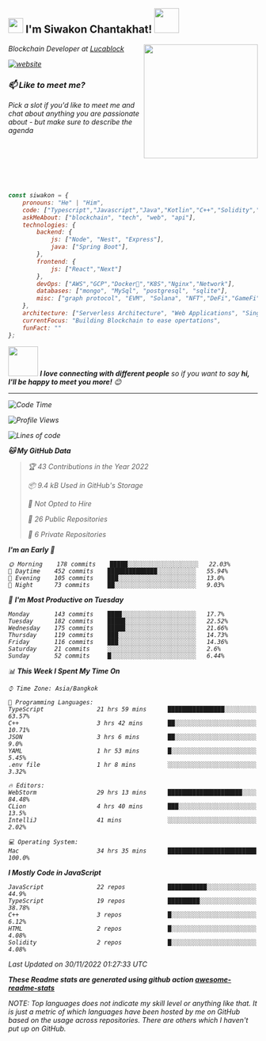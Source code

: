 <h2><img src="https://emojis.slackmojis.com/emojis/images/1531849430/4246/blob-sunglasses.gif?1531849430" width="30"/> I'm Siwakon Chantakhat! <img src="https://media.giphy.com/media/12oufCB0MyZ1Go/giphy.gif" width="50"></h2>
<img align='right' src="https://media.giphy.com/media/M9gbBd9nbDrOTu1Mqx/giphy.gif" width="230">
<p><em>Blockchain Developer at <a href="https://www.lucablock.io/">Lucablock

[![website](https://img.shields.io/badge/Website-46a2f1.svg?&style=flat-square&logo=Google-Chrome&logoColor=white&link=https://anmolsingh.me/)](https://siwakon.dev)


### 📫 Like to meet me?

Pick a slot if you'd like to meet me and chat about anything you are passionate about - but make sure to describe the agenda
<br />
<br />
<br />
<br />
<br />
<br />
<br />
```javascript
const siwakon = {
    pronouns: "He" | "Him",
    code: ["Typescript","Javascript","Java","Kotlin","C++","Solidity","Python","SQL"],
    askMeAbout: ["blockchain", "tech", "web", "api"],
    technologies: {
        backend: {
            js: ["Node", "Nest", "Express"],
            java: ["Spring Boot"],
        },
        frontend: {
            js: ["React","Next"]
        },
        devOps: ["AWS","GCP","Docker🐳","K8S","Nginx","Network"],
        databases: ["mongo", "MySql", "postgresql", "sqlite"],
        misc: ["graph protocol", "EVM", "Solana", "NFT","DeFi","GameFi"]
    },
    architecture: ["Serverless Architecture", "Web Applications", "Single Page Applications", "Backend Development"],
    currentFocus: "Building Blockchain to ease opertations",
    funFact: ""
};
```

<img src="https://media.giphy.com/media/LnQjpWaON8nhr21vNW/giphy.gif" width="60"> <em><b>I love connecting with different people</b> so if you want to say <b>hi, I'll be happy to meet you more!</b> 😊</em>

---
<!--START_SECTION:waka-->
![Code Time](http://img.shields.io/badge/Code%20Time-725%20hrs%2056%20mins-blue)

![Profile Views](http://img.shields.io/badge/Profile%20Views-0-blue)

![Lines of code](https://img.shields.io/badge/From%20Hello%20World%20I%27ve%20Written--4%20Million%20lines%20of%20code-blue)

**🐱 My GitHub Data** 

> 🏆 43 Contributions in the Year 2022
 > 
> 📦 9.4 kB Used in GitHub's Storage 
 > 
> 🚫 Not Opted to Hire
 > 
> 📜 26 Public Repositories 
 > 
> 🔑 6 Private Repositories  
 > 
**I'm an Early 🐤** 

```text
🌞 Morning    178 commits    █████░░░░░░░░░░░░░░░░░░░░   22.03% 
🌆 Daytime    452 commits    ██████████████░░░░░░░░░░░   55.94% 
🌃 Evening    105 commits    ███░░░░░░░░░░░░░░░░░░░░░░   13.0% 
🌙 Night      73 commits     ██░░░░░░░░░░░░░░░░░░░░░░░   9.03%

```
📅 **I'm Most Productive on Tuesday** 

```text
Monday       143 commits    ████░░░░░░░░░░░░░░░░░░░░░   17.7% 
Tuesday      182 commits    █████░░░░░░░░░░░░░░░░░░░░   22.52% 
Wednesday    175 commits    █████░░░░░░░░░░░░░░░░░░░░   21.66% 
Thursday     119 commits    ███░░░░░░░░░░░░░░░░░░░░░░   14.73% 
Friday       116 commits    ███░░░░░░░░░░░░░░░░░░░░░░   14.36% 
Saturday     21 commits     ░░░░░░░░░░░░░░░░░░░░░░░░░   2.6% 
Sunday       52 commits     █░░░░░░░░░░░░░░░░░░░░░░░░   6.44%

```


📊 **This Week I Spent My Time On** 

```text
⌚︎ Time Zone: Asia/Bangkok

💬 Programming Languages: 
TypeScript               21 hrs 59 mins      ████████████████░░░░░░░░░   63.57% 
C++                      3 hrs 42 mins       ██░░░░░░░░░░░░░░░░░░░░░░░   10.71% 
JSON                     3 hrs 6 mins        ██░░░░░░░░░░░░░░░░░░░░░░░   9.0% 
YAML                     1 hr 53 mins        █░░░░░░░░░░░░░░░░░░░░░░░░   5.45% 
.env file                1 hr 8 mins         ░░░░░░░░░░░░░░░░░░░░░░░░░   3.32%

🔥 Editors: 
WebStorm                 29 hrs 13 mins      █████████████████████░░░░   84.48% 
CLion                    4 hrs 40 mins       ███░░░░░░░░░░░░░░░░░░░░░░   13.5% 
IntelliJ                 41 mins             ░░░░░░░░░░░░░░░░░░░░░░░░░   2.02%

💻 Operating System: 
Mac                      34 hrs 35 mins      █████████████████████████   100.0%

```

**I Mostly Code in JavaScript** 

```text
JavaScript               22 repos            ███████████░░░░░░░░░░░░░░   44.9% 
TypeScript               19 repos            █████████░░░░░░░░░░░░░░░░   38.78% 
C++                      3 repos             █░░░░░░░░░░░░░░░░░░░░░░░░   6.12% 
HTML                     2 repos             █░░░░░░░░░░░░░░░░░░░░░░░░   4.08% 
Solidity                 2 repos             █░░░░░░░░░░░░░░░░░░░░░░░░   4.08%

```



 Last Updated on 30/11/2022 01:27:33 UTC
<!--END_SECTION:waka-->

**These Readme stats are generated using github action [awesome-readme-stats](https://github.com/anmol098/waka-readme-stats)**

NOTE: Top languages does not indicate my skill level or anything like that. It is just a metric of which languages have been hosted by me on GitHub based on the usage across repositories. There are others which I haven't put up on GitHub.
<!--stackedit_data:
eyJoaXN0b3J5IjpbMTI2NjU1ODI4OCwtMTU1MDQ0NTAwOSwtMT
YyMTcyNTA5XX0=
-->
